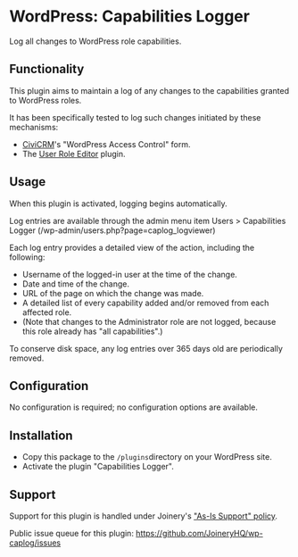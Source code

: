 # WordPress: Capabilities Logger

Log all changes to WordPress role capabilities.

## Functionality

This plugin aims to maintain a log of any changes to the capabilities granted to WordPress roles.

It has been specifically tested to log such changes initiated by these mechanisms:
* [CiviCRM](https://civicrm.org/)'s "WordPress Access Control" form.
* The [User Role Editor](https://www.role-editor.com/) plugin.

## Usage

When this plugin is activated, logging begins automatically.

Log entries are available through the admin menu item Users > Capabilities Logger (/wp-admin/users.php?page=caplog_logviewer)

Each log entry provides a detailed view of the action, including the following:
* Username of the logged-in user at the time of the change.
* Date and time of the change.
* URL of the page on which the change was made.
* A detailed list of every capability added and/or removed from each affected role.
* (Note that changes to the Administrator role are not logged, because this role already has "all capabilities".)

To conserve disk space, any log entries over 365 days old are periodically removed.


## Configuration
No configuration is required; no configuration options are available.

## Installation
* Copy this package to the `/plugins`directory on your WordPress site.
* Activate the plugin "Capabilities Logger".

## Support

Support for this plugin is handled under Joinery's ["As-Is Support" policy](https://joineryhq.com/software-support-levels#as-is-support).

Public issue queue for this plugin: https://github.com/JoineryHQ/wp-caplog/issues